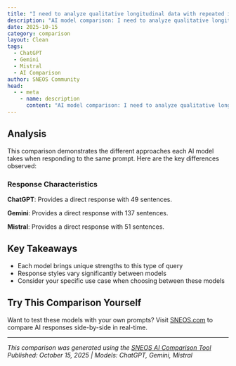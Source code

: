 ```yaml
---
title: "I need to analyze qualitative longitudinal data with repeated interviews. Help me: 1) Create case summaries for each participant at each wave"
description: "AI model comparison: I need to analyze qualitative longitudinal data with repeated interviews. Help me: 1) Create case su..."
date: 2025-10-15
category: comparison
layout: Clean
tags:
  - ChatGPT
  - Gemini
  - Mistral
  - AI Comparison
author: SNEOS Community
head:
  - - meta
    - name: description
      content: "AI model comparison: I need to analyze qualitative longitudinal data with repeated interviews. Help me: 1) Create case summaries for each par..."
---
```


<ChatComparison
  title="I need to analyze qualitative longitudinal data with repeated interviews. Help me: 1) Create case summaries for each participant at each wave"
  prompt="I need to analyze qualitative longitudinal data with repeated interviews. Help me: 1) Create case summaries for each participant at each wave"
  :responses='{"ChatGPT": "Creating case summaries for participants in a qualitative longitudinal study with repeated interviews involves synthesizing the data collected at each wave into cohesive summaries. Here\u2019s a structured guide on how to create these case summaries effectively:\n\n### Step 1: Organize the Data\nStart by organizing the data from each wave of interviews for each participant. You might want to create a spreadsheet or document where you can easily reference the information.\n\n1. **Participant Identification:** Assign a unique identifier to each participant (e.g., P1, P2).\n2. **Wave Identification:** Clearly indicate the wave of interviews (e.g., Wave 1, Wave 2, etc.).\n\n### Step 2: Develop a Summarization Template\nCreate a template for summarizing each participant\u0027s data across the waves. Here\u2019s an example structure for the summaries:\n\n#### Case Summary Template\n- **Participant Identifier:** [e.g., P1]\n- **Wave 1 Summary:**\n  - **Themes:** [List key themes that emerged from the interview]\n  - **Key Quotes:** [Include relevant quotes that illustrate the themes]\n  - **Changes Over Time:** [Note any significant changes in perspective, experiences, etc.]\n  \n- **Wave 2 Summary:**\n  - **Themes:** [Repeat as above]\n  - **Key Quotes:** [Include updated quotes or additional insights]\n  - **Changes Over Time:** [Discuss continuity or shifts in views]\n\n- **[Continue for each wave]**\n\n### Step 3: Summarize Each Wave for Each Participant\nFor each participant, go through the waves of interviews and extract the main insights as follows:\n\n1. **Identify Themes:** Read through the transcripts and identify recurring themes or concepts mentioned by the participant. Consider using a coding framework (open, axial, and selective coding) if it helps clarify these themes.\n\n2. **Extract Key Quotes:** Pull direct quotations from the transcripts that exemplify the themes and provide clarity on the participant\u2019s thoughts and feelings.\n\n3. **Note Changes Over Time:** Highlight any shifts in opinions, experiences, or context between the waves. This could include the development of new themes or the resolution of issues mentioned in earlier waves.\n\n### Example of a Case Summary\nHere\u2019s an illustrative example of a case summary for a fictitious participant, P1, across three waves:\n\n#### Case Summary Example\n- **Participant Identifier:** P1\n- **Wave 1 Summary:**\n  - **Themes:** Initial feelings of uncertainty about job loss, coping strategies, hope for future employment.\n  - **Key Quotes:** \u0022I never thought I could lose my job... it\u0027s been really tough, but I\u0027m trying to stay positive.\u0022\n  - **Changes Over Time:** Participant expressed initial shock and anxiety, showcasing a mix of emotions.\n\n- **Wave 2 Summary:**\n  - **Themes:** Emerging resilience, engagement in skill development, support from family.\n  - **Key Quotes:** \u0022I\u2019ve started taking online courses... my family has been my rock during this time.\u0022\n  - **Changes Over Time:** Transition from shock to proactive behavior; increased optimism.\n\n- **Wave 3 Summary:**\n  - **Themes:** Searches for employment, self-assessment of skills, reflection on past experiences.\n  - **Key Quotes:** \u0022I realized I have transferable skills that I hadn\u2019t considered before. It\u0027s a new chapter.\u0022\n  - **Changes Over Time:** Confidence in handling the job market; a significant shift from initial despair to empowerment.\n\n### Step 4: Finalize Case Summaries\nOnce you have created summaries for all participants:\n\n1. **Review for Consistency:** Make sure the summaries are coherent and accurately reflect the participants\u0027 voices.\n2. **Check for Patterns:** Look for patterns across participants as well\u2014this could provide valuable insights into common experiences or differing trajectories.\n\n### Additional Considerations\n- **Ethical Considerations:** Be mindful of confidentiality and anonymity when presenting case summaries.\n- **Use Software:** Qualitative data analysis software (like NVivo or Atlas.ti) can assist in coding and organizational needs.\n- **Iterative Process:** Be prepared to revisit and revise summaries as you analyze data or as new waves of interviews are conducted.\n\nBy following these steps, you will create detailed and insightful case summaries that reflect each participant\u0027s journey over time while capturing the nuances of their experiences.", "Gemini": "This is an excellent first step for analyzing qualitative longitudinal data! Creating comprehensive case summaries for each participant at each wave is foundational for understanding individual trajectories and preparing for cross-case and thematic analyses.\n\nHere\u0027s a detailed guide on how to create effective case summaries:\n\n---\n\n## Guide to Creating Case Summaries for Qualitative Longitudinal Data\n\n**Purpose:** Case summaries serve as concise, structured overviews of each participant\u0027s experience at a specific point in time (each interview wave). They help you:\n1.  **Grasp the \u0022big picture\u0022** of each interview quickly.\n2.  **Identify key themes, events, and changes** for an individual across waves.\n3.  **Facilitate within-case analysis** (tracking an individual\u0027s journey).\n4.  **Prepare for cross-case comparisons** by highlighting similar data points across participants.\n5.  **Reduce the need to constantly re-read** full transcripts.\n\n---\n\n### Phase 1: Preparation\n\n1.  **Ensure Transcripts are Ready:** All interviews for all waves should be accurately transcribed.\n2.  **Define Your Research Questions:** While summaries aren\u0027t full analysis, keeping your core research questions in mind will help you focus on relevant data.\n3.  **Choose Your Software/Method:**\n    *   **Qualitative Data Analysis Software (QDAS):** NVivo, ATLAS.ti, Dedoose, MAXQDA. These are highly recommended as they allow you to link summaries to original data, code, memo, and organize efficiently.\n    *   **Word Processor/Spreadsheet:** You can create documents/spreadsheets, but linking and querying capabilities will be limited.\n4.  **Develop a Consistent Template:** This is CRITICAL for comparability. Every summary should use the exact same structure and headings.\n\n---\n\n### Phase 2: The Case Summary Template (Recommended Structure)\n\nHere\u0027s a detailed template you can adapt. The goal is to capture both descriptive details and initial analytical insights.\n\n---\n\n**[Participant ID] - Wave [Wave Number] Case Summary**\n\n**1. Basic Information**\n    *   **Participant ID:** (e.g., P001)\n    *   **Wave Number:** (e.g., Wave 1 / Initial Interview)\n    *   **Date of Interview:** (e.g., YYYY-MM-DD)\n    *   **Interviewer:** (e.g., Dr. Smith)\n    *   **Duration of Interview:** (e.g., 65 minutes)\n    *   **Date Summary Prepared:**\n    *   **Summary Prepared By:**\n\n**2. Overall Impression / Interview Gist**\n    *   *A 2-3 sentence summary capturing the dominant mood, key topics, and main message of the interview.*\n    *   *Example: \u0022Participant P001 seemed optimistic about their new job, but expressed underlying anxiety about financial stability, particularly regarding their children\u0027s education. They emphasized a shift in their priorities since their last interview.\u0022*\n\n**3. Current Situation \u0026 Key Contextual Information (at time of interview)**\n    *   **Demographics/Life Stage:** (e.g., Age, family status, living situation \u2013 update as needed)\n    *   **Employment/Education:** (e.g., Job title, hours, satisfaction, studies)\n    *   **Health/Well-being:** (Physical/mental health, significant challenges or improvements)\n    *   **Relationships:** (Family, friends, community involvement, key support systems or conflicts)\n    *   **Significant Life Events:** (e.g., Marriage, divorce, bereavement, new child, moving, major illness, etc., if they occurred *just before* or *are happening during* this wave.)\n\n**4. Key Themes \u0026 Topics Discussed (with brief elaboration)**\n    *   *List the main subjects that emerged during the interview. Think of these as high-level codes.*\n    *   **Theme 1:** [Name of Theme] (e.g., Career Transition)\n        *   *Elaboration:* [Briefly describe P\u0027s perspective, experiences, or feelings related to this theme. E.g., \u0022P001 discussed the challenges of adapting to a new work environment, the learning curve, and the positive aspects of increased responsibility.\u0022]\n    *   **Theme 2:** [Name of Theme] (e.g., Financial Concerns)\n        *   *Elaboration:* [E.g., \u0022P001 detailed worries about monthly expenses, rising inflation, and their inability to save adequately, particularly for their children\u0027s future.\u0022]\n    *   **Theme 3:** [Name of Theme] (e.g., Sense of Self/Identity)\n        *   *Elaboration:* [E.g., \u0022P001 reflected on how their new role has impacted their self-perception, feeling more competent but also more stressed. They mentioned a shift in their sense of purpose.\u0022]\n    *   *(Add as many themes as necessary, typically 3-7 major ones.)*\n\n**5. Participant\u0027s Perspective / Interpretation of Experiences**\n    *   *How does the participant make sense of their situation? What are their dominant feelings, attitudes, beliefs, or values expressed? What are their hopes, fears, or aspirations?*\n    *   *Example: \u0022P001 views their current challenges as a necessary step towards long-term goals, framing difficulties as \u0027tests\u0027 of resilience. They value stability above all else.\u0022*\n\n**6. Notable Quotes / Illustrative Examples**\n    *   *Select 2-4 powerful, representative, or particularly insightful direct quotes from the participant. Include timestamps for easy reference.*\n    *   *Example: \u0022It feels like I\u0027m constantly juggling, never quite catching my breath.\u0022 (00:23:15)*\n    *   *Example: \u0022I really hope this is worth it in the end, for my kids.\u0022 (00:45:30)*\n\n**7. Longitudinal Insights (Crucial for repeated interviews!)**\n\n    *   **Changes Noted (Since Previous Wave - *if applicable, i.e., Wave 2 onwards*):**\n        *   *What significant shifts or developments have occurred since the last interview? This could be external events (job loss, new relationship) or internal (changes in perspective, coping strategies, emotional state).*\n        *   *Example: \u0022Significant improvement in mood compared to Wave 1; previously expressed isolation now replaced by active community engagement. Career transition completed, which was only planned in Wave 1.\u0022*\n    *   **Continuities Noted (Since Previous Wave - *if applicable*):**\n        *   *What aspects have remained consistent or unchanged? This could be enduring beliefs, persistent challenges, stable relationships, or long-term goals.*\n        *   *Example: \u0022Core value of family support remains central. Continues to express concerns about national economic climate. Uses the same coping mechanism of \u0027taking one day at a time\u0027.\u0022*\n    *   **Discrepancies / Contradictions (Between current and previous wave, or within current wave):**\n        *   *Are there any inconsistencies or conflicting narratives between this interview and the last, or even within this interview? Note them here.*\n        *   *Example: \u0022While P001 expresses increased optimism, they also report higher stress levels, suggesting an internal contradiction between their stated outlook and lived experience.\u0022*\n\n**8. Analyst\u0027s Reflections \u0026 Further Questions**\n    *   *Your initial analytical thoughts, hunches, interpretations, or questions that arose while reading/summarizing. These are your \u0022memos\u0022 about the case.*\n    *   *Example: \u0022Is P001\u0027s optimism a genuine shift or a coping strategy to manage overwhelming stress? Need to explore how their definition of \u0027success\u0027 might be changing over time. Is there a gendered aspect to their caregiving burdens?\u0022*\n    *   *Potential areas for deeper coding or future exploration.*\n\n---\n\n### Phase 3: Process of Creating Summaries\n\n1.  **Start with Wave 1 for all participants:** This builds a baseline understanding for each individual.\n2.  **Read/Listen to the Interview Actively:**\n    *   **First Pass:** Read the entire transcript (or listen to the audio) to get a holistic sense of the interview. Don\u0027t take notes yet.\n    *   **Second Pass:** Read through again, highlighting key passages, significant events, strong emotions, direct answers to research questions, and any surprising statements. Begin to identify potential themes.\n    *   **Third Pass (if needed):** Focus specifically on extracting information to fill each section of your template.\n3.  **Fill Out the Template Systematically:**\n    *   Be concise. These are summaries, not re-telling the whole story.\n    *   Use neutral language for descriptive sections.\n    *   For \u0022Key Themes,\u0022 try to group similar ideas.\n    *   **Crucially, for Wave 2 onwards, you *must* refer back to the previous wave\u0027s summary (and potentially the full transcript) when filling out the \u0022Longitudinal Insights\u0022 section.** This is where the longitudinal power lies.\n4.  **Review and Refine:**\n    *   Read your summary. Does it accurately capture the essence of the interview?\n    *   Is it clear and easy to understand?\n    *   Is it consistent with your other summaries in terms of style and depth?\n    *   Does it provide sufficient detail without being overly verbose?\n    *   **Self-correction:** Sometimes you realize a \u0022key theme\u0022 is actually a sub-theme of another, or that a quote is more illustrative than another.\n\n---\n\n### Tips for Success\n\n*   **Allocate Dedicated Time:** Creating good summaries takes focused effort.\n*   **Be Consistent:** Stick to your template and process rigorously.\n*   **Memo as You Go:** Use the \u0022Analyst\u0027s Reflections\u0022 section to capture all your initial thoughts, questions, and nascent theoretical ideas. This is vital for your analytical journey.\n*   **Don\u0027t Over-analyze at this Stage:** The goal is to summarize and describe, with some initial interpretive notes. Deep analysis comes later.\n*   **Anonymity:** Always ensure participant anonymity by using IDs, pseudonyms, and removing identifying details.\n\n---\n\nBy diligently following these steps, you will create a robust set of case summaries that will serve as an invaluable resource for your subsequent qualitative longitudinal data analysis, enabling you to effectively track change, identify patterns, and build compelling narratives.", "Mistral": "Analyzing qualitative longitudinal data with repeated interviews involves a systematic approach to ensure that you capture the nuances and changes over time for each participant. Creating case summaries for each participant at each wave is a crucial step in this process. Here\u2019s a step-by-step guide to help you:\n\n### Step 1: Organize Your Data\n1. **Transcribe Interviews**: Ensure all interviews are transcribed accurately.\n2. **Label Data**: Clearly label each interview with the participant\u2019s identifier and the wave number (e.g., Participant A, Wave 1).\n\n### Step 2: Initial Reading and Coding\n1. **Read Through Interviews**: Conduct an initial reading of all interviews to get a sense of the data.\n2. **Identify Key Themes**: Note down any emerging themes or patterns.\n3. **Code Interviews**: Use a coding framework to systematically code the interviews. This can be done manually or using qualitative data analysis software like NVivo, ATLAS.ti, or MAXQDA.\n\n### Step 3: Create Case Summaries\n1. **Template for Case Summaries**: Develop a template for your case summaries. This template should include sections for:\n   - **Participant Information**: Basic demographic information.\n   - **Wave Information**: Date of the interview, wave number.\n   - **Key Themes**: Major themes identified in the interview.\n   - **Quotations**: Direct quotes that illustrate key points.\n   - **Changes Over Time**: Observations about changes from previous waves.\n   - **Reflections**: Your interpretations and reflections.\n\n2. **Fill in the Template**: For each participant at each wave, fill in the template with the relevant information.\n\n### Example Template\n\n#### Participant A, Wave 1\n- **Participant Information**:\n  - Age: 30\n  - Gender: Female\n  - Occupation: Teacher\n\n- **Wave Information**:\n  - Date: January 1, 2023\n  - Wave: 1\n\n- **Key Themes**:\n  - Theme 1: Work-Life Balance\n  - Theme 2: Professional Development\n  - Theme 3: Family Dynamics\n\n- **Quotations**:\n  - \u0022I find it challenging to balance my work and family life, especially with young children.\u0022\n  - \u0022I am looking forward to the professional development opportunities this year.\u0022\n\n- **Changes Over Time**:\n  - N/A (First wave)\n\n- **Reflections**:\n  - Participant A seems to be struggling with work-life balance but is optimistic about professional growth.\n\n#### Participant A, Wave 2\n- **Participant Information**:\n  - Age: 31\n  - Gender: Female\n  - Occupation: Teacher\n\n- **Wave Information**:\n  - Date: July 1, 2023\n  - Wave: 2\n\n- **Key Themes**:\n  - Theme 1: Improved Work-Life Balance\n  - Theme 2: Career Advancement\n  - Theme 3: Family Support\n\n- **Quotations**:\n  - \u0022I have managed to find a better balance between work and family life.\u0022\n  - \u0022I recently got a promotion, which has been very rewarding.\u0022\n\n- **Changes Over Time**:\n  - Improvement in work-life balance.\n  - Career advancement.\n\n- **Reflections**:\n  - Participant A has made significant progress in balancing work and family life and has achieved career advancement.\n\n### Step 4: Compare and Contrast\n1. **Compare Waves**: For each participant, compare the case summaries across different waves to identify changes and continuities.\n2. **Identify Patterns**: Look for patterns and trends across participants.\n\n### Step 5: Synthesize Findings\n1. **Summarize Key Findings**: Summarize the key findings for each participant and across participants.\n2. **Develop Theoretical Insights**: Use the summaries to develop theoretical insights and interpretations.\n\n### Step 6: Reporting\n1. **Write Up**: Write up your findings in a structured report or academic paper.\n2. **Include Quotations**: Use direct quotations from the interviews to support your findings.\n\n### Tools and Software\n- **Qualitative Data Analysis Software**: NVivo, ATLAS.ti, MAXQDA.\n- **Spreadsheets**: Excel or Google Sheets for organizing and comparing data.\n- **Word Processors**: Microsoft Word or Google Docs for writing case summaries and reports.\n\nBy following these steps, you can create comprehensive case summaries for each participant at each wave, allowing you to analyze and interpret your qualitative longitudinal data effectively."}' published-date="{DateTime.UtcNow:HH:mm}"
/>

## Analysis

This comparison demonstrates the different approaches each AI model takes when responding to the same prompt. Here are the key differences observed:

### Response Characteristics

**ChatGPT**: Provides a direct response with 49 sentences. 

**Gemini**: Provides a direct response with 137 sentences. 

**Mistral**: Provides a direct response with 51 sentences. 

## Key Takeaways

- Each model brings unique strengths to this type of query
- Response styles vary significantly between models
- Consider your specific use case when choosing between these models

## Try This Comparison Yourself

Want to test these models with your own prompts? Visit [SNEOS.com](https://sneos.com) to compare AI responses side-by-side in real-time.

---

*This comparison was generated using the [SNEOS AI Comparison Tool](https://sneos.com)*
*Published: October 15, 2025 | Models: ChatGPT, Gemini, Mistral*
